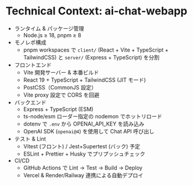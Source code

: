 # Technical Context: ai‑chat‑webapp

- ランタイム & パッケージ管理  
  - Node.js ≥ 18, pnpm ≥ 8  
- モノレポ構成  
  - pnpm workspaces で `client/` (React + Vite + TypeScript + TailwindCSS) と `server/` (Express + TypeScript) を分割  
- フロントエンド  
  - Vite 開発サーバー & 本番ビルド  
  - React 19 + TypeScript + TailwindCSS (JIT モード)  
  - PostCSS（CommonJS 設定）  
  - Vite proxy 設定で CORS を回避  
- バックエンド  
  - Express + TypeScript (ESM)  
  - ts-node/esm ローダー指定の nodemon でホットリロード  
  - dotenv で `.env` から OPENAI_API_KEY を読み込み  
  - OpenAI SDK (`openai@4`) を使用して Chat API 呼び出し  
- テスト & Lint  
  - Vitest (フロント) / Jest+Supertest (バック) 予定  
  - ESLint + Prettier + Husky でプリプッシュチェック  
- CI/CD  
  - GitHub Actions で Lint → Test → Build → Deploy  
  - Vercel & Render/Railway 連携による自動デプロイ
